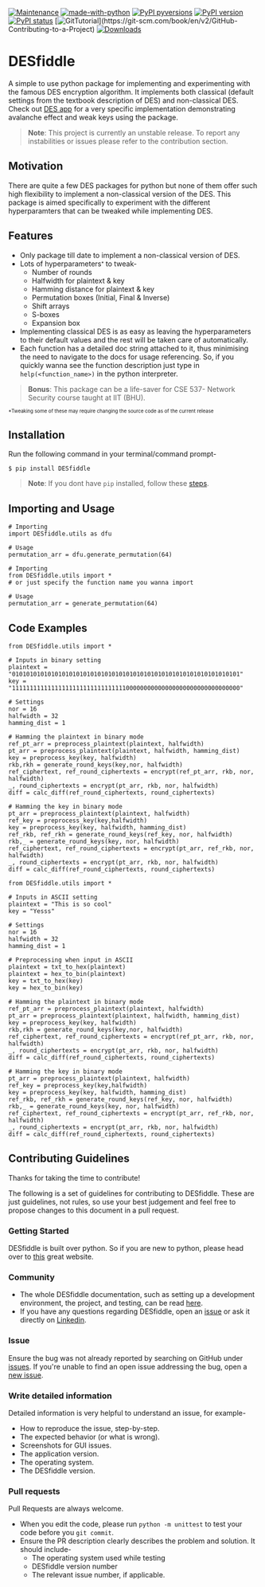 [![Maintenance](https://img.shields.io/badge/Maintained%3F-yes-green.svg)](https://github.com/dilbwagsingh/DESfiddle)
[![made-with-python](https://img.shields.io/badge/Made%20with-Python-1f425f.svg)](https://www.python.org/)
[![PyPI pyversions](https://img.shields.io/pypi/pyversions/DESfiddle)](https://github.com/dilbwagsingh/DESfiddle)
[![PyPI version](https://badge.fury.io/py/DESfiddle.svg)](https://badge.fury.io/py/DESfiddle)
[![PyPI status](https://img.shields.io/pypi/status/DESfiddle)](https://pypi.python.org/pypi/DESfiddle/)
[![GitTutorial](https://img.shields.io/badge/PR-Welcome-%23FF8300.svg?)](https://git-scm.com/book/en/v2/GitHub-Contributing-to-a-Project)
[![Downloads](https://static.pepy.tech/personalized-badge/desfiddle?period=total&units=abbreviation&left_color=grey&right_color=blue&left_text=Downloads)](https://pepy.tech/project/desfiddle)

# DESfiddle

A simple to use python package for implementing and experimenting with the famous DES encryption algorithm. It implements both classical (default settings from the textbook description of DES) and non-classical DES. 
Check out [DES app](https://github.com/dilbwagsingh/DES-app) for a very specific implementation demonstrating avalanche effect and weak keys using the package.
> **Note**: This project is currently an unstable release. To report any instabilities or issues please refer to the contribution section.

## Motivation

There are quite a few DES packages for python but none of them offer such high flexibility to implement a non-classical version of the DES. This package is aimed specifically to experiment with the different hyperparamters that can be tweaked while implementing DES. 

## Features

* Only package till date to implement a non-classical version of DES.
* Lots of hyperparameters<sub><sup>*</sup></sub> to tweak-
	* Number of rounds
	* Halfwidth for plaintext & key
	* Hamming distance for plaintext & key
	* Permutation boxes (Initial, Final & Inverse)
	* Shift arrays
	* S-boxes
	* Expansion box
* Implementing classical DES is as easy as leaving the hyperparameters to their default values and the rest will be taken care of automatically.
* Each function has a detailed doc string attached to it, thus minimising the need to navigate to the docs for usage referencing. So, if you quickly wanna see the function description just type in `help(<function_name>)` in the python interpreter.

> **Bonus**: This package can be a life-saver for CSE 537- Network Security course taught at IIT (BHU).

<sub><sup>*Tweaking some of these may require changing the source code as of the current release</sup></sub>


## Installation

Run the following command in your terminal/command prompt-
```bash:
$ pip install DESfiddle
```
> **Note**: If you dont have `pip` installed, follow these [steps](https://pip.pypa.io/en/stable/installing/).

## Importing and Usage

```python:
# Importing
import DESfiddle.utils as dfu

# Usage
permutation_arr = dfu.generate_permutation(64)
```
```python:
# Importing
from DESfiddle.utils import *
# or just specify the function name you wanna import

# Usage
permutation_arr = generate_permutation(64)
```

## Code Examples
```python:
from DESfiddle.utils import *

# Inputs in binary setting
plaintext = "0101010101010101010101010101010101010101010101010101010101010101"
key = "1111111111111111111111111111111100000000000000000000000000000000"

# Settings
nor = 16
halfwidth = 32
hamming_dist = 1

# Hamming the plaintext in binary mode
ref_pt_arr = preprocess_plaintext(plaintext, halfwidth)
pt_arr = preprocess_plaintext(plaintext, halfwidth, hamming_dist)
key = preprocess_key(key, halfwidth)
rkb,rkh = generate_round_keys(key,nor, halfwidth)
ref_ciphertext, ref_round_ciphertexts = encrypt(ref_pt_arr, rkb, nor, halfwidth)
_, round_ciphertexts = encrypt(pt_arr, rkb, nor, halfwidth)
diff = calc_diff(ref_round_ciphertexts, round_ciphertexts)

# Hamming the key in binary mode
pt_arr = preprocess_plaintext(plaintext, halfwidth)
ref_key = preprocess_key(key,halfwidth)
key = preprocess_key(key, halfwidth, hamming_dist)
ref_rkb, ref_rkh = generate_round_keys(ref_key, nor, halfwidth)
rkb,_ = generate_round_keys(key, nor, halfwidth)
ref_ciphertext, ref_round_ciphertexts = encrypt(pt_arr, ref_rkb, nor, halfwidth)
_, round_ciphertexts = encrypt(pt_arr, rkb, nor, halfwidth)
diff = calc_diff(ref_round_ciphertexts, round_ciphertexts)
```

```python:
from DESfiddle.utils import *

# Inputs in ASCII setting
plaintext = "This is so cool"
key = "Yesss"

# Settings
nor = 16
halfwidth = 32
hamming_dist = 1

# Preprocessing when input in ASCII
plaintext = txt_to_hex(plaintext)
plaintext = hex_to_bin(plaintext)
key = txt_to_hex(key)
key = hex_to_bin(key)

# Hamming the plaintext in binary mode
ref_pt_arr = preprocess_plaintext(plaintext, halfwidth)
pt_arr = preprocess_plaintext(plaintext, halfwidth, hamming_dist)
key = preprocess_key(key, halfwidth)
rkb,rkh = generate_round_keys(key,nor, halfwidth)
ref_ciphertext, ref_round_ciphertexts = encrypt(ref_pt_arr, rkb, nor, halfwidth)
_, round_ciphertexts = encrypt(pt_arr, rkb, nor, halfwidth)
diff = calc_diff(ref_round_ciphertexts, round_ciphertexts)

# Hamming the key in binary mode
pt_arr = preprocess_plaintext(plaintext, halfwidth)
ref_key = preprocess_key(key,halfwidth)
key = preprocess_key(key, halfwidth, hamming_dist)
ref_rkb, ref_rkh = generate_round_keys(ref_key, nor, halfwidth)
rkb,_ = generate_round_keys(key, nor, halfwidth)
ref_ciphertext, ref_round_ciphertexts = encrypt(pt_arr, ref_rkb, nor, halfwidth)
_, round_ciphertexts = encrypt(pt_arr, rkb, nor, halfwidth)
diff = calc_diff(ref_round_ciphertexts, round_ciphertexts)
```

## Contributing Guidelines

Thanks for taking the time to contribute!

The following is a set of guidelines for contributing to DESfiddle. These are just guidelines, not rules, so use your best judgement and feel free to propose changes to this document in a pull request.

### Getting Started
DESfiddle is built over python. So if you are new to python, please head over to [this](https://www.python.org/) great website.

### Community

* The whole DESfiddle documentation, such as setting up a development environment, the project, and testing, can be read [here]().
* If you have any questions regarding DESfiddle, open an [issue](https://github.com/dilbwagsingh/DESfiddle/issues/new) or ask it directly on [Linkedin](https://www.linkedin.com/in/dilbwagsingh/).

### Issue
Ensure the bug was not already reported by searching on GitHub under [issues](https://github.com/dilbwagsingh/DESfiddle/issues). If you're unable to find an open issue addressing the bug, open a [new issue](https://github.com/dilbwagsingh/DESfiddle/issues/new).

### Write detailed  information
Detailed information is very helpful to understand an issue, for example-
* How to reproduce the issue, step-by-step.
* The expected behavior (or what is wrong).
* Screenshots for GUI issues.
* The application version.
* The operating system.
* The DESfiddle version.

### Pull requests
Pull Requests are always welcome.
* When you edit the code, please run  `python -m unittest`  to test your code before you  `git commit`.
* Ensure the PR description clearly describes the problem and solution. It should include-
	*	The operating system used while testing
	*	DESfiddle version number
	*	The relevant issue number, if applicable.

